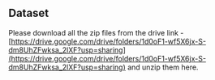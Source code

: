 ## Dataset

Please download all the zip files from the drive link - [https://drive.google.com/drive/folders/1d0oF1-wf5X6jx-S-dm8UhZFwksa_2lXF?usp=sharing](https://drive.google.com/drive/folders/1d0oF1-wf5X6jx-S-dm8UhZFwksa_2lXF?usp=sharing) and unzip them here.
